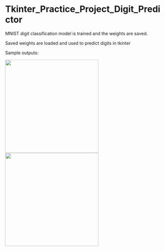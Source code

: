 # Tkinter_Practice_Project_Digit_Predictor
MNIST digit classification model is trained and the weights are saved. 

Saved weights are loaded and used to predict digits in tkinter

Sample outputs:

<img src="https://github.com/SenthilVikram/Tkinter_Practice_Project/blob/master/images/seven_tk.jpg" width="300"><img src="https://github.com/SenthilVikram/Tkinter_Practice_Project/blob/master/images/two_tk.jpg" width="300">

